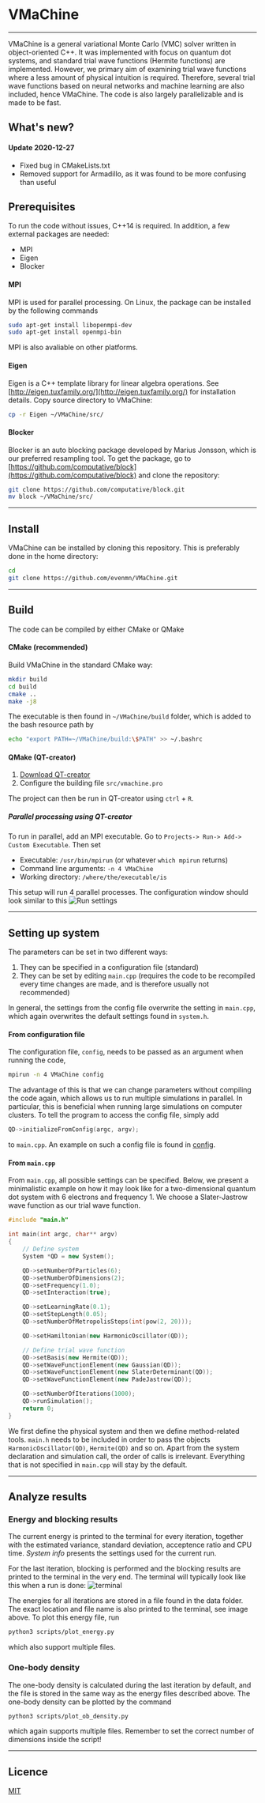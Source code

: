 # VMaChine
----------------------
VMaChine is a general variational Monte Carlo (VMC) solver written in object-oriented C++. It was implemented with focus on quantum dot systems, and standard trial wave functions (Hermite functions) are implemented. However, we primary aim of examining trial wave functions where a less amount of physical intuition is required. Therefore, several trial wave functions based on neural networks and machine learning are also included, hence VMaChine. The code is also largely parallelizable and is made to be fast.

## What's new?

#### Update 2020-12-27
- Fixed bug in CMakeLists.txt
- Removed support for Armadillo, as it was found to be more confusing than useful


## Prerequisites
To run the code without issues, C++14 is required. In addition, a few external packages are needed:
- MPI
- Eigen
- Blocker

#### MPI
MPI is used for parallel processing. On Linux, the package can be installed by the following commands
```bash
sudo apt-get install libopenmpi-dev
sudo apt-get install openmpi-bin
```
MPI is also avaliable on other platforms.

#### Eigen
Eigen is a C++ template library for linear algebra operations. See
[http://eigen.tuxfamily.org/](http://eigen.tuxfamily.org/) for installation details. Copy source directory to VMaChine:

```bash
cp -r Eigen ~/VMaChine/src/
```

#### Blocker
Blocker is an auto blocking package developed by Marius Jonsson, which is our preferred resampling tool. To get the package, go to [https://github.com/computative/block](https://github.com/computative/block) and clone the repository:

```bash
git clone https://github.com/computative/block.git
mv block ~/VMaChine/src/
```
-------------------

## Install
VMaChine can be installed by cloning this repository. This is preferably done in the home directory:
```bash
cd
git clone https://github.com/evenmn/VMaChine.git
```

-------------------

## Build
The code can be compiled by either CMake or QMake

#### CMake (recommended)
Build VMaChine in the standard CMake way:
```bash
mkdir build
cd build
cmake ..
make -j8
```
The executable is then found in ```~/VMaChine/build``` folder, which is added to the bash resource path by
```bash
echo "export PATH=~/VMaChine/build:\$PATH" >> ~/.bashrc
```

#### QMake (QT-creator)
1. [Download QT-creator](https://www.qt.io/download-qt-installer?hsCtaTracking=9f6a2170-a938-42df-a8e2-a9f0b1d6cdce%7C6cb0de4f-9bb5-4778-ab02-bfb62735f3e5)
2. Configure the building file ```src/vmachine.pro```

The project can then be run in QT-creator using ```ctrl``` + ```R```.

##### Parallel processing using QT-creator
To run in parallel,  add an MPI executable. Go to ```Projects-> Run-> Add-> Custom Executable```. Then set
- Executable: ```/usr/bin/mpirun``` (or whatever ```which mpirun``` returns)
- Command line arguments: ```-n 4 VMaChine```
- Working directory: ```/where/the/executable/is```

This setup will run 4 parallel processes. The configuration window should look similar to this
![Run settings](screenshots/run_settings.png)

-------------------

## Setting up system
The parameters can be set in two different ways:

1. They can be specified in a configuration file (standard)
2. They can be set by editing ```main.cpp``` (requires the code to be recompiled every time changes are made, and is therefore usually not recommended)

In general, the settings from the config file overwrite the setting in ```main.cpp```, which again overwrites the default settings found in ```system.h```.

#### From configuration file
The configuration file, ```config```, needs to be passed as an argument when running the code,
```bash
mpirun -n 4 VMaChine config
```
The advantage of this is that we can change parameters without compiling the code again, which allows us to run multiple simulations in parallel. In particular, this is beneficial when running large simulations on computer clusters. To tell the program to access the config file, simply add
```c++
QD->initializeFromConfig(argc, argv);
```
to ```main.cpp```. An example on such a config file is found in [config](examples/config).


#### From ```main.cpp```
From ```main.cpp```, all possible settings can be specified. Below, we present a minimalistic example on how it may look like for a two-dimensional quantum dot system with 6 electrons and frequency 1. We choose a Slater-Jastrow wave function as our trial wave function.
``` c++
#include "main.h"

int main(int argc, char** argv)
{
    // Define system
    System *QD = new System();

    QD->setNumberOfParticles(6);
    QD->setNumberOfDimensions(2);
    QD->setFrequency(1.0);
    QD->setInteraction(true);

    QD->setLearningRate(0.1);
    QD->setStepLength(0.05);
    QD->setNumberOfMetropolisSteps(int(pow(2, 20)));

    QD->setHamiltonian(new HarmonicOscillator(QD));

    // Define trial wave function
    QD->setBasis(new Hermite(QD));
    QD->setWaveFunctionElement(new Gaussian(QD));
    QD->setWaveFunctionElement(new SlaterDeterminant(QD));
    QD->setWaveFunctionElement(new PadeJastrow(QD));

    QD->setNumberOfIterations(1000);
    QD->runSimulation();
    return 0;
}
```
We first define the physical system and then we define method-related tools. ```main.h``` needs to be included in order to pass the objects ```HarmonicOscillator(QD)```, ```Hermite(QD)``` and so on. Apart from the system declaration and simulation call, the order of calls is irrelevant. Everything that is not specified in ```main.cpp``` will stay by the default.

-------------------

## Analyze results
### Energy and blocking results
The current energy is printed to the terminal for every iteration, together with the estimated variance, standard deviation, acceptence ratio and CPU time. _System info_ presents the settings used for the current run.

For the last iteration, blocking is performed and the blocking results are printed to the terminal in the very end. The terminal will typically look like this when a run is done:
![terminal](screenshots/screenshot_terminal.png)

The energies for all iterations are stored in a file found in the data folder. The exact location and file name is also printed to the terminal, see image above. To plot this energy file, run
```bash
python3 scripts/plot_energy.py
```
which also support multiple files.

### One-body density
The one-body density is calculated during the last iteration by default, and the file is stored in the same way as the energy files described above. The one-body density can be plotted by the command
```bash
python3 scripts/plot_ob_density.py
```
which again supports multiple files. Remember to set the correct number of dimensions inside the script!

-------------------

## Licence
[MIT](https://choosealicense.com/licenses/mit/)
